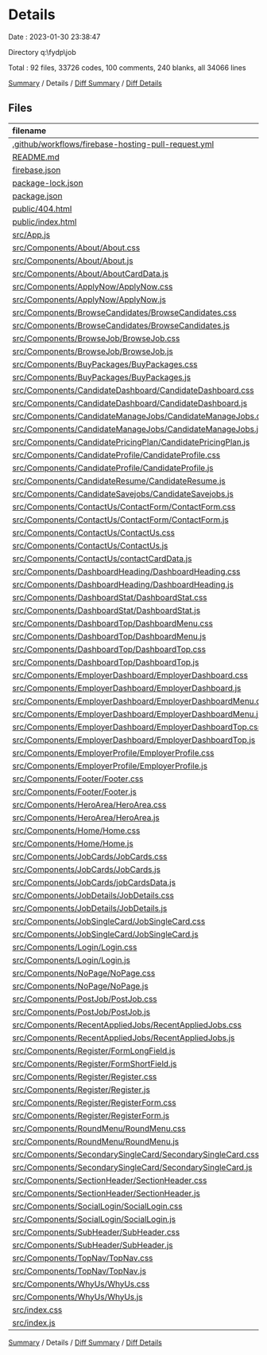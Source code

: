 # Details

Date : 2023-01-30 23:38:47

Directory q:\\fydp\\job

Total : 92 files,  33726 codes, 100 comments, 240 blanks, all 34066 lines

[Summary](results.md) / Details / [Diff Summary](diff.md) / [Diff Details](diff-details.md)

## Files
| filename | language | code | comment | blank | total |
| :--- | :--- | ---: | ---: | ---: | ---: |
| [.github/workflows/firebase-hosting-pull-request.yml](/.github/workflows/firebase-hosting-pull-request.yml) | YAML | 14 | 2 | 2 | 18 |
| [README.md](/README.md) | Markdown | 38 | 0 | 33 | 71 |
| [firebase.json](/firebase.json) | JSON | 7 | 10 | 0 | 17 |
| [package-lock.json](/package-lock.json) | JSON | 30,011 | 0 | 1 | 30,012 |
| [package.json](/package.json) | JSON | 52 | 0 | 2 | 54 |
| [public/404.html](/public/404.html) | HTML | 20 | 0 | 2 | 22 |
| [public/index.html](/public/index.html) | HTML | 42 | 25 | 1 | 68 |
| [src/App.js](/src/App.js) | JavaScript | 52 | 0 | 4 | 56 |
| [src/Components/About/About.css](/src/Components/About/About.css) | CSS | 17 | 0 | 0 | 17 |
| [src/Components/About/About.js](/src/Components/About/About.js) | JavaScript | 72 | 4 | 5 | 81 |
| [src/Components/About/AboutCardData.js](/src/Components/About/AboutCardData.js) | JavaScript | 21 | 0 | 0 | 21 |
| [src/Components/ApplyNow/ApplyNow.css](/src/Components/ApplyNow/ApplyNow.css) | CSS | 33 | 0 | 1 | 34 |
| [src/Components/ApplyNow/ApplyNow.js](/src/Components/ApplyNow/ApplyNow.js) | JavaScript | 60 | 4 | 3 | 67 |
| [src/Components/BrowseCandidates/BrowseCandidates.css](/src/Components/BrowseCandidates/BrowseCandidates.css) | CSS | 0 | 0 | 1 | 1 |
| [src/Components/BrowseCandidates/BrowseCandidates.js](/src/Components/BrowseCandidates/BrowseCandidates.js) | JavaScript | 19 | 0 | 4 | 23 |
| [src/Components/BrowseJob/BrowseJob.css](/src/Components/BrowseJob/BrowseJob.css) | CSS | 66 | 0 | 0 | 66 |
| [src/Components/BrowseJob/BrowseJob.js](/src/Components/BrowseJob/BrowseJob.js) | JavaScript | 140 | 4 | 7 | 151 |
| [src/Components/BuyPackages/BuyPackages.css](/src/Components/BuyPackages/BuyPackages.css) | CSS | 33 | 0 | 0 | 33 |
| [src/Components/BuyPackages/BuyPackages.js](/src/Components/BuyPackages/BuyPackages.js) | JavaScript | 66 | 0 | 3 | 69 |
| [src/Components/CandidateDashboard/CandidateDashboard.css](/src/Components/CandidateDashboard/CandidateDashboard.css) | CSS | 4 | 0 | 2 | 6 |
| [src/Components/CandidateDashboard/CandidateDashboard.js](/src/Components/CandidateDashboard/CandidateDashboard.js) | JavaScript | 23 | 0 | 3 | 26 |
| [src/Components/CandidateManageJobs/CandidateManageJobs.css](/src/Components/CandidateManageJobs/CandidateManageJobs.css) | CSS | 18 | 0 | 0 | 18 |
| [src/Components/CandidateManageJobs/CandidateManageJobs.js](/src/Components/CandidateManageJobs/CandidateManageJobs.js) | JavaScript | 120 | 3 | 5 | 128 |
| [src/Components/CandidatePricingPlan/CandidatePricingPlan.js](/src/Components/CandidatePricingPlan/CandidatePricingPlan.js) | JavaScript | 18 | 0 | 2 | 20 |
| [src/Components/CandidateProfile/CandidateProfile.css](/src/Components/CandidateProfile/CandidateProfile.css) | CSS | 16 | 0 | 0 | 16 |
| [src/Components/CandidateProfile/CandidateProfile.js](/src/Components/CandidateProfile/CandidateProfile.js) | JavaScript | 83 | 0 | 5 | 88 |
| [src/Components/CandidateResume/CandidateResume.js](/src/Components/CandidateResume/CandidateResume.js) | JavaScript | 18 | 0 | 2 | 20 |
| [src/Components/CandidateSavejobs/CandidateSavejobs.js](/src/Components/CandidateSavejobs/CandidateSavejobs.js) | JavaScript | 18 | 0 | 2 | 20 |
| [src/Components/ContactUs/ContactForm/ContactForm.css](/src/Components/ContactUs/ContactForm/ContactForm.css) | CSS | 33 | 0 | 1 | 34 |
| [src/Components/ContactUs/ContactForm/ContactForm.js](/src/Components/ContactUs/ContactForm/ContactForm.js) | JavaScript | 43 | 0 | 2 | 45 |
| [src/Components/ContactUs/ContactUs.css](/src/Components/ContactUs/ContactUs.css) | CSS | 3 | 0 | 0 | 3 |
| [src/Components/ContactUs/ContactUs.js](/src/Components/ContactUs/ContactUs.js) | JavaScript | 48 | 2 | 5 | 55 |
| [src/Components/ContactUs/contactCardData.js](/src/Components/ContactUs/contactCardData.js) | JavaScript | 21 | 0 | 0 | 21 |
| [src/Components/DashboardHeading/DashboardHeading.css](/src/Components/DashboardHeading/DashboardHeading.css) | CSS | 7 | 0 | 0 | 7 |
| [src/Components/DashboardHeading/DashboardHeading.js](/src/Components/DashboardHeading/DashboardHeading.js) | JavaScript | 10 | 0 | 2 | 12 |
| [src/Components/DashboardStat/DashboardStat.css](/src/Components/DashboardStat/DashboardStat.css) | CSS | 22 | 0 | 0 | 22 |
| [src/Components/DashboardStat/DashboardStat.js](/src/Components/DashboardStat/DashboardStat.js) | JavaScript | 43 | 0 | 3 | 46 |
| [src/Components/DashboardTop/DashboardMenu.css](/src/Components/DashboardTop/DashboardMenu.css) | CSS | 22 | 0 | 1 | 23 |
| [src/Components/DashboardTop/DashboardMenu.js](/src/Components/DashboardTop/DashboardMenu.js) | JavaScript | 55 | 0 | 3 | 58 |
| [src/Components/DashboardTop/DashboardTop.css](/src/Components/DashboardTop/DashboardTop.css) | CSS | 46 | 0 | 1 | 47 |
| [src/Components/DashboardTop/DashboardTop.js](/src/Components/DashboardTop/DashboardTop.js) | JavaScript | 50 | 0 | 4 | 54 |
| [src/Components/EmployerDashboard/EmployerDashboard.css](/src/Components/EmployerDashboard/EmployerDashboard.css) | CSS | 4 | 0 | 3 | 7 |
| [src/Components/EmployerDashboard/EmployerDashboard.js](/src/Components/EmployerDashboard/EmployerDashboard.js) | JavaScript | 23 | 0 | 3 | 26 |
| [src/Components/EmployerDashboard/EmployerDashboardMenu.css](/src/Components/EmployerDashboard/EmployerDashboardMenu.css) | CSS | 22 | 0 | 1 | 23 |
| [src/Components/EmployerDashboard/EmployerDashboardMenu.js](/src/Components/EmployerDashboard/EmployerDashboardMenu.js) | JavaScript | 55 | 0 | 3 | 58 |
| [src/Components/EmployerDashboard/EmployerDashboardTop.css](/src/Components/EmployerDashboard/EmployerDashboardTop.css) | CSS | 12 | 0 | 0 | 12 |
| [src/Components/EmployerDashboard/EmployerDashboardTop.js](/src/Components/EmployerDashboard/EmployerDashboardTop.js) | JavaScript | 29 | 0 | 1 | 30 |
| [src/Components/EmployerProfile/EmployerProfile.css](/src/Components/EmployerProfile/EmployerProfile.css) | CSS | 0 | 0 | 1 | 1 |
| [src/Components/EmployerProfile/EmployerProfile.js](/src/Components/EmployerProfile/EmployerProfile.js) | JavaScript | 82 | 0 | 5 | 87 |
| [src/Components/Footer/Footer.css](/src/Components/Footer/Footer.css) | CSS | 113 | 0 | 3 | 116 |
| [src/Components/Footer/Footer.js](/src/Components/Footer/Footer.js) | JavaScript | 173 | 11 | 8 | 192 |
| [src/Components/HeroArea/HeroArea.css](/src/Components/HeroArea/HeroArea.css) | CSS | 144 | 4 | 5 | 153 |
| [src/Components/HeroArea/HeroArea.js](/src/Components/HeroArea/HeroArea.js) | JavaScript | 66 | 1 | 4 | 71 |
| [src/Components/Home/Home.css](/src/Components/Home/Home.css) | CSS | 49 | 8 | 7 | 64 |
| [src/Components/Home/Home.js](/src/Components/Home/Home.js) | JavaScript | 120 | 4 | 7 | 131 |
| [src/Components/JobCards/JobCards.css](/src/Components/JobCards/JobCards.css) | CSS | 26 | 0 | 0 | 26 |
| [src/Components/JobCards/JobCards.js](/src/Components/JobCards/JobCards.js) | JavaScript | 55 | 0 | 2 | 57 |
| [src/Components/JobCards/jobCardsData.js](/src/Components/JobCards/jobCardsData.js) | JavaScript | 85 | 2 | 2 | 89 |
| [src/Components/JobDetails/JobDetails.css](/src/Components/JobDetails/JobDetails.css) | CSS | 47 | 0 | 0 | 47 |
| [src/Components/JobDetails/JobDetails.js](/src/Components/JobDetails/JobDetails.js) | JavaScript | 171 | 9 | 12 | 192 |
| [src/Components/JobSingleCard/JobSingleCard.css](/src/Components/JobSingleCard/JobSingleCard.css) | CSS | 67 | 0 | 0 | 67 |
| [src/Components/JobSingleCard/JobSingleCard.js](/src/Components/JobSingleCard/JobSingleCard.js) | JavaScript | 56 | 2 | 3 | 61 |
| [src/Components/Login/Login.css](/src/Components/Login/Login.css) | CSS | 0 | 0 | 1 | 1 |
| [src/Components/Login/Login.js](/src/Components/Login/Login.js) | JavaScript | 57 | 0 | 0 | 57 |
| [src/Components/NoPage/NoPage.css](/src/Components/NoPage/NoPage.css) | CSS | 6 | 0 | 1 | 7 |
| [src/Components/NoPage/NoPage.js](/src/Components/NoPage/NoPage.js) | JavaScript | 22 | 0 | 3 | 25 |
| [src/Components/PostJob/PostJob.css](/src/Components/PostJob/PostJob.css) | CSS | 0 | 0 | 1 | 1 |
| [src/Components/PostJob/PostJob.js](/src/Components/PostJob/PostJob.js) | JavaScript | 17 | 0 | 2 | 19 |
| [src/Components/RecentAppliedJobs/RecentAppliedJobs.css](/src/Components/RecentAppliedJobs/RecentAppliedJobs.css) | CSS | 3 | 0 | 0 | 3 |
| [src/Components/RecentAppliedJobs/RecentAppliedJobs.js](/src/Components/RecentAppliedJobs/RecentAppliedJobs.js) | JavaScript | 33 | 0 | 3 | 36 |
| [src/Components/Register/FormLongField.js](/src/Components/Register/FormLongField.js) | JavaScript | 12 | 0 | 3 | 15 |
| [src/Components/Register/FormShortField.js](/src/Components/Register/FormShortField.js) | JavaScript | 15 | 0 | 3 | 18 |
| [src/Components/Register/Register.css](/src/Components/Register/Register.css) | CSS | 0 | 0 | 1 | 1 |
| [src/Components/Register/Register.js](/src/Components/Register/Register.js) | JavaScript | 29 | 0 | 3 | 32 |
| [src/Components/Register/RegisterForm.css](/src/Components/Register/RegisterForm.css) | CSS | 43 | 0 | 0 | 43 |
| [src/Components/Register/RegisterForm.js](/src/Components/Register/RegisterForm.js) | JavaScript | 42 | 0 | 2 | 44 |
| [src/Components/RoundMenu/RoundMenu.css](/src/Components/RoundMenu/RoundMenu.css) | CSS | 32 | 1 | 2 | 35 |
| [src/Components/RoundMenu/RoundMenu.js](/src/Components/RoundMenu/RoundMenu.js) | JavaScript | 27 | 0 | 2 | 29 |
| [src/Components/SecondarySingleCard/SecondarySingleCard.css](/src/Components/SecondarySingleCard/SecondarySingleCard.css) | CSS | 30 | 0 | 3 | 33 |
| [src/Components/SecondarySingleCard/SecondarySingleCard.js](/src/Components/SecondarySingleCard/SecondarySingleCard.js) | JavaScript | 19 | 0 | 4 | 23 |
| [src/Components/SectionHeader/SectionHeader.css](/src/Components/SectionHeader/SectionHeader.css) | CSS | 8 | 0 | 0 | 8 |
| [src/Components/SectionHeader/SectionHeader.js](/src/Components/SectionHeader/SectionHeader.js) | JavaScript | 15 | 0 | 2 | 17 |
| [src/Components/SocialLogin/SocialLogin.css](/src/Components/SocialLogin/SocialLogin.css) | CSS | 17 | 0 | 0 | 17 |
| [src/Components/SocialLogin/SocialLogin.js](/src/Components/SocialLogin/SocialLogin.js) | JavaScript | 44 | 0 | 3 | 47 |
| [src/Components/SubHeader/SubHeader.css](/src/Components/SubHeader/SubHeader.css) | CSS | 26 | 1 | 2 | 29 |
| [src/Components/SubHeader/SubHeader.js](/src/Components/SubHeader/SubHeader.js) | JavaScript | 20 | 0 | 2 | 22 |
| [src/Components/TopNav/TopNav.css](/src/Components/TopNav/TopNav.css) | CSS | 94 | 3 | 2 | 99 |
| [src/Components/TopNav/TopNav.js](/src/Components/TopNav/TopNav.js) | JavaScript | 70 | 0 | 4 | 74 |
| [src/Components/WhyUs/WhyUs.css](/src/Components/WhyUs/WhyUs.css) | CSS | 30 | 0 | 0 | 30 |
| [src/Components/WhyUs/WhyUs.js](/src/Components/WhyUs/WhyUs.js) | JavaScript | 89 | 0 | 3 | 92 |
| [src/index.css](/src/index.css) | CSS | 36 | 0 | 3 | 39 |
| [src/index.js](/src/index.js) | JavaScript | 7 | 0 | 3 | 10 |

[Summary](results.md) / Details / [Diff Summary](diff.md) / [Diff Details](diff-details.md)